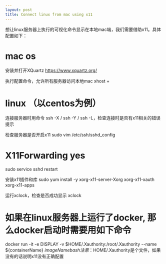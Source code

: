 ```yaml
---
layout: post
title: Connect linux from mac using x11
---
```


想让linux服务器上执行的可视化命令显示在本地mac端，我们需要借助x11。具体配置如下：


# mac os
安装并打开XQuartz
https://www.xquartz.org/

执行配置命令，允许所有服务器访问本地mac
xhost +


# linux （以centos为例）
连接服务器时用命令 ssh -X / ssh -Y / ssh -L，检查连接时是否有x11相关的错误提示

检查服务器是否开启x11
sudo vim /etc/ssh/sshd_config
# X11Forwarding yes
sudo service sshd restart

安装x11插件和库
sudo yum install -y xorg-x11-server-Xorg xorg-x11-xauth xorg-x11-apps

运行xclock，检查是否成功显示
xclock


# 如果在linux服务器上运行了docker, 那么docker启动时需要用如下命令
docker run -it -e DISPLAY -v $HOME/.Xauthority:/root/.Xauthority --name ${containerName} ${imageName} bash
注意：$HOME/.Xauthority是个文件，如果没有的话说明x11没有正确配置

